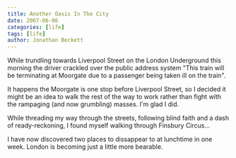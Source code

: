 ```yaml
---
title: Another Oasis In The City
date: 2007-06-06
categories: [life]
tags: [life]
author: Jonathan Beckett
---
```


While trundling towards Liverpool Street on the London Underground this morning the driver crackled over the public address system "This train will be terminating at Moorgate due to a passenger being taken ill on the train".

It happens the Moorgate is one stop before Liverpool Street, so I decided it might be an idea to walk the rest of the way to work rather than fight with the rampaging (and now grumbling) masses. I'm glad I did.

While threading my way through the streets, following blind faith and a dash of ready-reckoning, I found myself walking through Finsbury Circus...

I have now discovered two places to dissappear to at lunchtime in one week. London is becoming just a little more bearable.